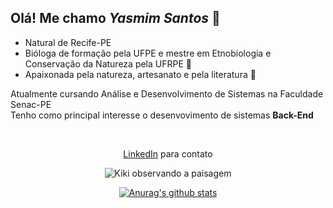 
## Olá! Me chamo _Yasmim Santos_ 👋
 - Natural de Recife-PE
 - Bióloga de formação pela UFPE e mestre em Etnobiologia e Conservação da Natureza pela UFRPE 🌱
 - Apaixonada pela natureza, artesanato e pela literatura 📖

Atualmente cursando Análise e Desenvolvimento de Sistemas na Faculdade Senac-PE </br>
Tenho como principal interesse o desenvovimento de sistemas **Back-End**

</br>
<div align="center">
 
[LinkedIn](https://www.linkedin.com/in/yasmim-santos-7b8ba5335) para contato 

![Kiki observando a paisagem](https://i.pinimg.com/originals/8c/ac/ec/8cacec3c6545e952341c2a5b90f047b0.gif)


<a href="https://github-readme-stats.anuraghazra1.vercel.app/api?username=yasmimacs"><img src="https://github-readme-stats.anuraghazra1.vercel.app/api?username=yasmimacs&show_icons=true&include_all_commits=true&theme=radical" alt="Anurag's github stats"/>
</a>
</div>

<!--
**yasmimacs/yasmimacs** is a ✨ _special_ ✨ repository because its `README.md` (this file) appears on your GitHub profile.

Here are some ideas to get you started:

- 🔭 I’m currently working on ...
- 🌱 I’m currently learning ...
- 👯 I’m looking to collaborate on ...
- 🤔 I’m looking for help with ...
- 💬 Ask me about ...
- 📫 How to reach me: ...
- 😄 Pronouns: ...
- ⚡ Fun fact: ...
-->
